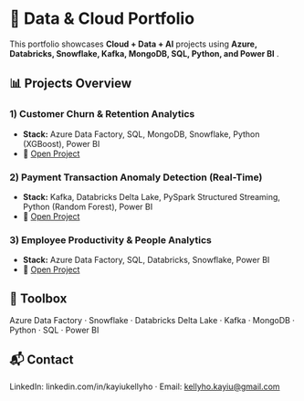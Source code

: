 # 🚀 Data & Cloud Portfolio 

This portfolio showcases **Cloud + Data + AI** projects using **Azure, Databricks, Snowflake, Kafka, MongoDB, SQL, Python, and Power BI** .

## 📊 Projects Overview

### 1) Customer Churn & Retention Analytics
- **Stack:** Azure Data Factory, SQL, MongoDB, Snowflake, Python (XGBoost), Power BI
- 📂 [Open Project](./Project1_ChurnAnalytics)

### 2) Payment Transaction Anomaly Detection (Real-Time)
- **Stack:** Kafka, Databricks Delta Lake, PySpark Structured Streaming, Python (Random Forest), Power BI
- 📂 [Open Project](./Project2_PaymentAnomaly)

### 3) Employee Productivity & People Analytics
- **Stack:** Azure Data Factory, SQL, Databricks, Snowflake, Power BI
- 📂 [Open Project](./Project3_PeopleAnalytics)

## 🔧 Toolbox
Azure Data Factory · Snowflake · Databricks Delta Lake · Kafka · MongoDB · Python · SQL · Power BI

## 📬 Contact
LinkedIn: linkedin.com/in/kayiukellyho · Email: kellyho.kayiu@gmail.com
